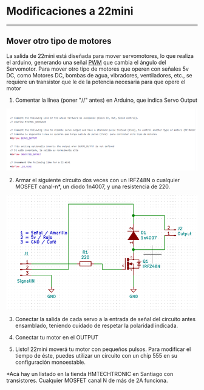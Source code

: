 # Modificaciones a 22mini
____________________________________

## Mover otro tipo de motores

La salida de 22mini está diseñada para mover servomotores, lo que realiza el arduino, generando una señal [PWM](https://en.wikipedia.org/wiki/Servo_control) que cambia el ángulo del Servomotor. Para mover otro tipo de motores que operen con señales 5v DC, como Motores DC, bombas de agua, vibradores, ventiladores, etc., se requiere un transistor que le de la potencia necesaria para que opere el motor

1) Comentar la línea (poner "//" antes) en Arduino, que indica Servo Output

 ![image](https://github.com/22bits/22machines/blob/master/images/22minimod1.png)
 
 2) Armar el siguiente circuito dos veces con un IRFZ48N o cualquier MOSFET canal-n*, un diodo 1n4007, y una resistencia de 220. 
 
 ![image](https://github.com/22bits/22machines/blob/master/images/22minimod2.png)
 
 3) Conectar la salida de cada servo a la entrada de señal del circuito antes ensamblado, teniendo cuidado de respetar la polaridad indicada.
 
 4) Conectar tu motor en el OUTPUT

 5) Listo! 22mini moverá tu motor con pequeños pulsos. Para modificar el tiempo de éste, puedes utilizar un circuito con un chip 555 en su configuración monoestable.
 
 *Acá hay un listado en la tienda HMTECHTRONIC en Santiago con transistores. Cualquier MOSFET canal N de más de 2A funciona.
